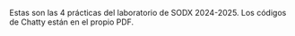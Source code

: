 Estas son las 4 prácticas del laboratorio de SODX 2024-2025. Los códigos de Chatty están en el propio PDF.
